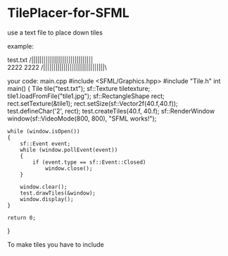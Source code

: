 # TilePlacer-for-SFML
use a text file to place down tiles

example:

test.txt
/||||||||||||||||||||||||||||||\
2222
2222
/||||||||||||||||||||||||||||||\

your code:
main.cpp
#include <SFML/Graphics.hpp>
#include "Tile.h"
int main() {
	Tile tile("test.txt");
	sf::Texture tiletexture;
	tile1.loadFromFile("tile1.jpg");
	sf::RectangleShape rect;
	rect.setTexture(&tile1);
	rect.setSize(sf::Vector2f(40.f,40.f));
	test.defineChar('2', rect);
  test.createTiles(40.f, 40.f);
	sf::RenderWindow window(sf::VideoMode(800, 800), "SFML works!");

	while (window.isOpen())
	{
		sf::Event event;
		while (window.pollEvent(event))
		{
			if (event.type == sf::Event::Closed)
				window.close();
		}
		
		window.clear();
		test.drawTiles(&window);
		window.display();
	}

	return 0;
}

To make tiles you have to include 

